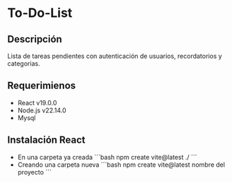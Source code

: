 # To-Do-List

## Descripción
Lista de tareas pendientes con autenticación de usuarios, recordatorios y categorias.

## Requerimienos
- React v19.0.0
- Node.js v22.14.0
- Mysql

## Instalación React
- En una carpeta ya creada
´´´bash
npm create vite@latest ./
´´´
- Creando una carpeta nueva
´´´bash
npm create vite@latest nombre del proyecto
´´´
